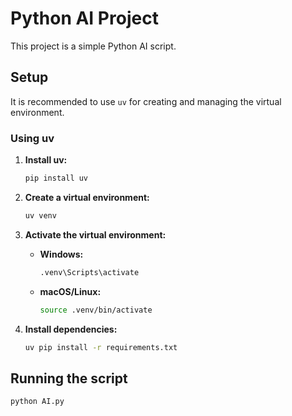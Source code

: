 # Python AI Project

This project is a simple Python AI script.

## Setup

It is recommended to use `uv` for creating and managing the virtual environment.

### Using uv

1. **Install uv:**
   ```bash
   pip install uv
   ```

2. **Create a virtual environment:**
   ```bash
   uv venv
   ```

3. **Activate the virtual environment:**
   - **Windows:**
     ```bash
     .venv\Scripts\activate
     ```
   - **macOS/Linux:**
     ```bash
     source .venv/bin/activate
     ```

4. **Install dependencies:**
   ```bash
   uv pip install -r requirements.txt
   ```

## Running the script

```bash
python AI.py
```
